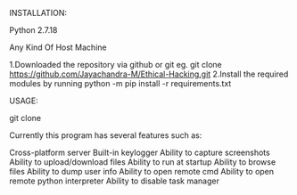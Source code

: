 INSTALLATION:

Python 2.7.18

Any Kind Of Host Machine

1.Downloaded the repository via github or git eg. git clone https://github.com/Jayachandra-M/Ethical-Hacking.git 
2.Install the required modules by running python -m pip install -r requirements.txt





USAGE:


git clone 



Currently this program has several features such as:

Cross-platform server
Built-in keylogger
Ability to capture screenshots
Ability to upload/download files
Ability to run at startup
Ability to browse files
Ability to dump user info
Ability to open remote cmd
Ability to open remote python interpreter
Ability to disable task manager
